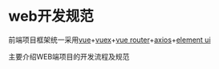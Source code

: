 # web开发规范

前端项目框架统一采用[vue](https://vuejs.org/)+[vuex](https://vuex.vuejs.org/zh/guide/)+[vue router](https://router.vuejs.org/zh/)+[axios](http://www.axios-js.com/zh-cn/docs/vue-axios.html)+[element ui](https://element.eleme.cn/2.0/#/zh-CN)

主要介绍WEB端项目的开发流程及规范

